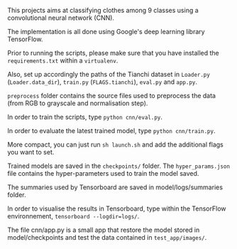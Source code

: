 This projects aims at classifying clothes among 9 classes using a convolutional neural network (CNN).

The implementation is all done using Google's deep learning library TensorFlow.

Prior to running the scripts, please make sure that you have installed the `requirements.txt` within a `virtualenv`.

Also, set up accordingly the paths of the Tianchi dataset in `Loader.py` (`Loader.data_dir`), `train.py` (`FLAGS.tianchi`), `eval.py` and `app.py`.

`preprocess` folder contains the source files used to preprocess the data (from RGB to grayscale and normalisation step).

In order to train the scripts, type `python cnn/eval.py`.

In order to evaluate the latest trained model, type `python cnn/train.py`.

More compact, you can just run `sh launch.sh` and add the additional flags you want to set.

Trained models are saved in the `checkpoints/` folder. The `hyper_params.json` file contains the hyper-parameters used to train the model saved.

The summaries used by Tensorboard are saved in model/logs/summaries folder.

In order to visualise the results in Tensorboard, type within the TensorFlow environnement, `tensorboard --logdir=logs/`.

The file cnn/app.py is a small app that restore the model stored in model/checkpoints and test the data contained in `test_app/images/`.
